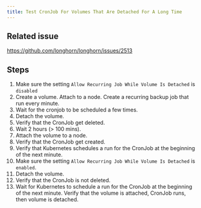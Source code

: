 ```yaml
---
title: Test CronJob For Volumes That Are Detached For A Long Time
---
```


## Related issue
https://github.com/longhorn/longhorn/issues/2513

## Steps
1. Make sure the setting `Allow Recurring Job While Volume Is Detached` is `disabled`
1. Create a volume. Attach to a node. Create a recurring backup job that run every minute. 
1. Wait for the cronjob to be scheduled a few times.
1. Detach the volume.
1. Verify that the CronJob get deleted.
1. Wait 2 hours (> 100 mins).
1. Attach the volume to a node.
1. Verify that the CronJob get created.
1. Verify that Kubernetes schedules a run for the CronJob at the beginning of the next minute.
1. Make sure the setting `Allow Recurring Job While Volume Is Detached` is `enabled`.
1. Detach the volume.
1. Verify that the CronJob is not deleted.
1. Wait for Kubernetes to schedule a run for the CronJob at the beginning of the next minute. 
   Verify that the volume is attached, CronJob runs, then volume is detached.

